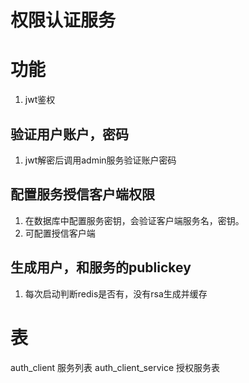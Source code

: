 # 权限认证服务
# 功能
1. jwt鉴权
## 验证用户账户，密码
1. jwt解密后调用admin服务验证账户密码
## 配置服务授信客户端权限
1. 在数据库中配置服务密钥，会验证客户端服务名，密钥。
1. 可配置授信客户端
## 生成用户，和服务的publickey
1. 每次启动判断redis是否有，没有rsa生成并缓存
# 表
auth_client 服务列表
auth_client_service  授权服务表

